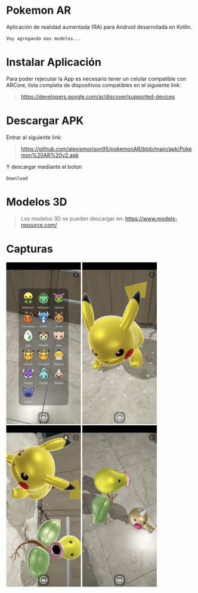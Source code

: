# Pokemon AR

Aplicación de realidad aumentada (RA) para Android desarrollada en Kotlin.

    Voy agregando mas modelos...

# Instalar Aplicación

Para poder rejecutar la App es necesario tener un celular compatible con ARCore, lista completa de dispositivos compatibles en el siguiente link:

> https://developers.google.com/ar/discover/supported-devices

# Descargar APK

Entrar al siguiente link:
> https://github.com/alexismorison95/pokemonAR/blob/main/apk/Pokemon%20AR%20v2.apk

Y descargar mediante el boton 

    Download


# Modelos 3D

> Los modelos 3D se pueden descargar en: https://www.models-resource.com/


# Capturas

<img src="https://raw.githubusercontent.com/alexismorison95/pokemonAR/main/fotos/01.png" width="200"> <img src="https://raw.githubusercontent.com/alexismorison95/pokemonAR/main/fotos/02.png" width="200"> <img src="https://raw.githubusercontent.com/alexismorison95/pokemonAR/main/fotos/03.png" width="200"> <img src="https://raw.githubusercontent.com/alexismorison95/pokemonAR/main/fotos/04.png" width="200">